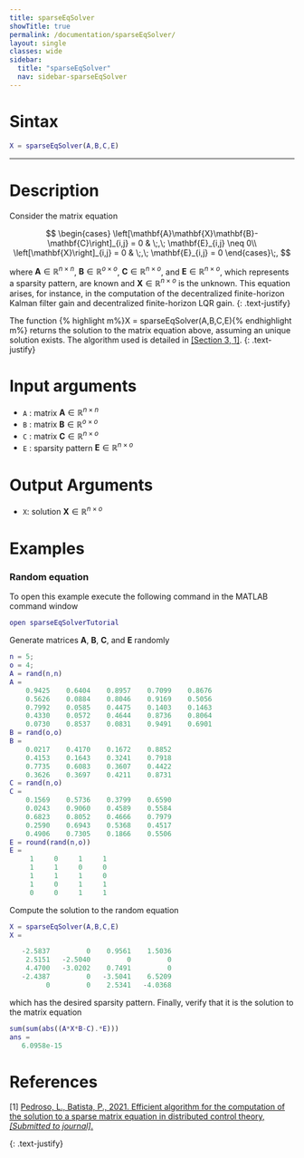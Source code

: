 ```yaml
---
title: sparseEqSolver
showTitle: true
permalink: /documentation/sparseEqSolver/
layout: single
classes: wide
sidebar:
  title: "sparseEqSolver"
  nav: sidebar-sparseEqSolver
---
```

# Sintax
~~~m
X = sparseEqSolver(A,B,C,E)
~~~
***

# Description

Consider the matrix equation

$$
\begin{cases}
\left[\mathbf{A}\mathbf{X}\mathbf{B}-\mathbf{C}\right]_{i,j} = 0 & \;,\; \mathbf{E}_{i,j} \neq 0\\
\left[\mathbf{X}\right]_{i,j} = 0  & \;,\; \mathbf{E}_{i,j} = 0
\end{cases}\;,
$$

where $\mathbf{A}\in \mathbb{R}^{n\times n}$, $\mathbf{B}\in \mathbb{R}^{o\times o}$, $\mathbf{C}\in \mathbb{R}^{n\times o}$, and $\mathbf{E}\in \mathbb{R}^{n\times o}$, which represents a sparsity pattern, are known and $\mathbf{X} \in \mathbb{R}^{n\times o}$ is the unknown. This equation arises, for instance, in the computation of the decentralized finite-horizon Kalman filter gain and decentralized finite-horizon LQR gain.
{: .text-justify}

The function
{% highlight m%}X = sparseEqSolver(A,B,C,E){% endhighlight m%}
returns the solution to the  matrix equation above, assuming an unique solution exists. The algorithm used is detailed in [[Section 3, 1]](#references).
{: .text-justify}
# Input arguments
-  ```A``` : matrix $\mathbf{A}\in \mathbb{R}^{n\times n}$
-  ```B``` : matrix $\mathbf{B}\in \mathbb{R}^{o\times o}$
-  ```C``` : matrix $\mathbf{C}\in \mathbb{R}^{n\times o}$
-  ```E``` : sparsity pattern $\mathbf{E}\in \mathbb{R}^{n\times o}$

# Output Arguments
- ```X```: solution $\mathbf{X}\in \mathbb{R}^{n\times o}$

# Examples
### Random equation
To open this example execute the following command in the MATLAB command window
~~~m
open sparseEqSolverTutorial
~~~
Generate matrices $\mathbf{A}$, $\mathbf{B}$, $\mathbf{C}$, and $\mathbf{E}$ randomly
~~~m
n = 5;
o = 4;
A = rand(n,n)
A =
    0.9425    0.6404    0.8957    0.7099    0.8676
    0.5626    0.0884    0.8046    0.9169    0.5056
    0.7992    0.0585    0.4475    0.1403    0.1463
    0.4330    0.0572    0.4644    0.8736    0.8064
    0.0730    0.8537    0.0831    0.9491    0.6901
B = rand(o,o)
B =
    0.0217    0.4170    0.1672    0.8852
    0.4153    0.1643    0.3241    0.7918
    0.7735    0.6083    0.3607    0.4422
    0.3626    0.3697    0.4211    0.8731
C = rand(n,o)
C =
    0.1569    0.5736    0.3799    0.6590
    0.0243    0.9060    0.4589    0.5584
    0.6823    0.8052    0.4666    0.7979
    0.2590    0.6943    0.5368    0.4517
    0.4906    0.7305    0.1866    0.5506
E = round(rand(n,o))
E =
     1     0     1     1
     1     1     0     0
     1     1     1     0
     1     0     1     1
     0     0     1     1
~~~
Compute the solution to the random equation
~~~m
X = sparseEqSolver(A,B,C,E)
X =

   -2.5837         0    0.9561    1.5036
    2.5151   -2.5040         0         0
    4.4700   -3.0202    0.7491         0
   -2.4387         0   -3.5041    6.5209
         0         0    2.5341   -4.0368
~~~
which has the desired sparsity pattern. Finally, verify that it is the solution to the matrix equation
~~~m
sum(sum(abs((A*X*B-C).*E)))
ans =
   6.0958e-15
~~~

# References
[1] <a href="" target="_blank">Pedroso, L., Batista, P., 2021. Efficient algorithm for the computation of the solution to a sparse matrix equation in distributed control theory, <i>[Submitted to journal]</i>.</a>


{: .text-justify}
